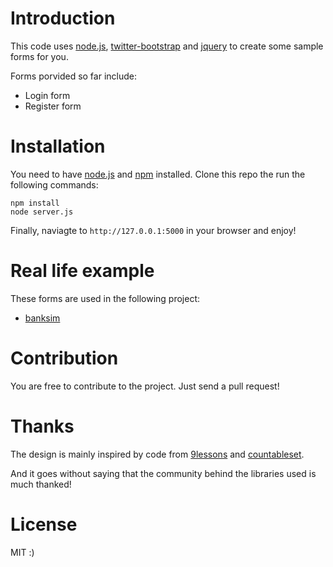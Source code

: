 Introduction
============

This code uses [node.js](http://www.nodejs.org/), [twitter-bootstrap](http://twitter.github.com/bootstrap/) and [jquery](http://jquery.com/) to create some sample forms for you.

Forms porvided so far include:
+ Login form 
+ Register form


Installation
============

You need to have [node.js](http://www.nodejs.org/) and [npm](http://npmjs.org/) installed.
Clone this repo the run the following commands:

```shell
npm install 
node server.js
```

Finally, naviagte to `` http://127.0.0.1:5000 `` in your browser and enjoy!

# Real life example

These forms are used in the following project:
* [banksim](http://bank.piotry.me/)

Contribution
============

You are free to contribute to the project. Just send a pull request!

Thanks 
======

The design is mainly inspired by code from [9lessons](http://www.9lessons.info/2012/04/bootstrap-registration-form-tutorial.html) and [countableset](http://www.countableset.com/blog/2012/01/29/twitter-bootstrap-login-form/).

And it goes without saying that the community behind the libraries used is much thanked!

License
=======

MIT :)
